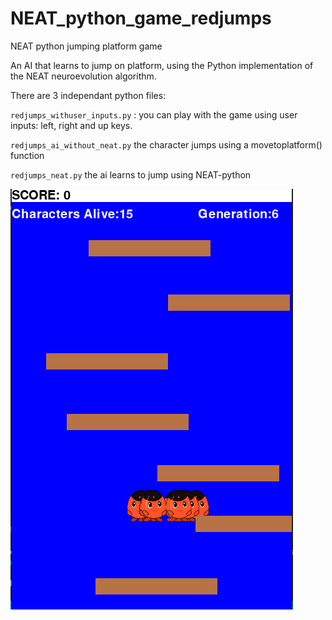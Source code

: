 # NEAT_python_game_redjumps
NEAT python jumping platform game

An AI that learns to jump on platform, using the Python implementation of the NEAT neuroevolution algorithm.

There are 3 independant python files:

`redjumps_withuser_inputs.py` : you can play with the game using user inputs: left, right and up keys.

`redjumps_ai_without_neat.py` the character jumps using a movetoplatform() function 

`redjumps_neat.py` the ai learns to jump using NEAT-python

![Alt text](res/redjumps.png?raw=true "redjumpsNEAT")
